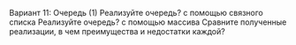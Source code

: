 
Вариант 11: Очередь (1)
Реализуйте очередь? с помощью связного списка
Реализуйте очередь? с помощью массива
Сравните полученные реализации, в чем преимущества и недостатки каждой?
